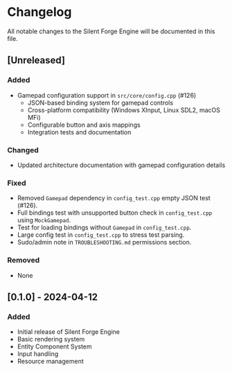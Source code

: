 # Changelog

All notable changes to the Silent Forge Engine will be documented in this file.

## [Unreleased]

### Added
- Gamepad configuration support in `src/core/config.cpp` (#126)
  - JSON-based binding system for gamepad controls
  - Cross-platform compatibility (Windows XInput, Linux SDL2, macOS MFi)
  - Configurable button and axis mappings
  - Integration tests and documentation

### Changed
- Updated architecture documentation with gamepad configuration details

### Fixed
- Removed `Gamepad` dependency in `config_test.cpp` empty JSON test (#126).
- Full bindings test with unsupported button check in `config_test.cpp` using `MockGamepad`.
- Test for loading bindings without `Gamepad` in `config_test.cpp`.
- Large config test in `config_test.cpp` to stress test parsing.
- Sudo/admin note in `TROUBLESHOOTING.md` permissions section.

### Removed
- None

## [0.1.0] - 2024-04-12

### Added
- Initial release of Silent Forge Engine
- Basic rendering system
- Entity Component System
- Input handling
- Resource management 